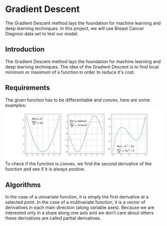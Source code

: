 # Gradient Descent
The Gradient Descent method lays the foundation for machine learning and deep learning techniques. In this project, we will use Breast Cancer Diagnosi data set to test our model.
## Introduction 
The Gradient Descent method lays the foundation for machine learning and deep learning techniques. The idea of the Gradient Descent is to find local minimum or maximum of a function in order to reduce it's cost.
## Requirements 
The given function has to be differentiable and convex, here are some examples:
![alt text](https://raw.githubusercontent.com/AmyrMa/INDE-577/main/Supervised%20Learning/Gradient%20Descent/grad_1.webp)
To check if the function is convex, we find the second derivative of the function and see if it is always postive.

## Algorithms 
In the case of a univariate function, it is simply the first derivative at a selected point. In the case of a multivariate function, it is a vector of derivatives in each main direction (along variable axes). Because we are interested only in a slope along one axis and we don’t care about others these derivatives are called partial derivatives.
